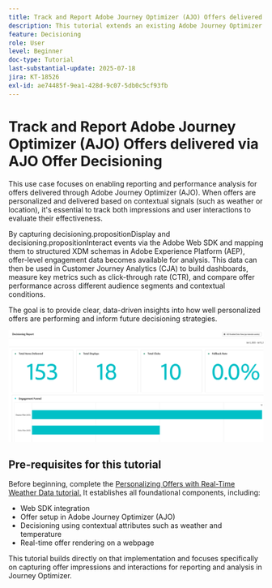 ```yaml
---
title: Track and Report Adobe Journey Optimizer (AJO) Offers delivered  via AJO Offer Decisioning
description: This tutorial extends an existing Adobe Journey Optimizer (AJO) implementation that delivers personalized offers based on contextual data such as temperature. It outlines how to capture impression and interaction events and prepare the data for reporting within Journey Optimizer.
feature: Decisioning
role: User
level: Beginner
doc-type: Tutorial
last-substantial-update: 2025-07-18
jira: KT-18526
exl-id: ae74485f-9ea1-428d-9c07-5db0c5cf93fb
---
```

# Track and Report Adobe Journey Optimizer (AJO) Offers delivered  via AJO Offer Decisioning

This use case focuses on enabling reporting and performance analysis for offers delivered through Adobe Journey Optimizer (AJO). When offers are personalized and delivered based on contextual signals (such as weather or location), it's essential to track both impressions and user interactions to evaluate their effectiveness.

By capturing decisioning.propositionDisplay and decisioning.propositionInteract events via the Adobe Web SDK and mapping them to structured XDM schemas in Adobe Experience Platform (AEP), offer-level engagement data becomes available for analysis. This data can then be used in Customer Journey Analytics (CJA) to build dashboards, measure key metrics such as click-through rate (CTR), and compare offer performance across different audience segments and contextual conditions.

The goal is to provide clear, data-driven insights into how well personalized offers are performing and inform future decisioning strategies.


    
![reporting-dashboard](assets/dashboard-reporting.png)


## Pre-requisites for this tutorial

Before beginning, complete the [Personalizing Offers with Real-Time Weather Data tutorial.](https://experienceleague.adobe.com/en/docs/journey-optimizer-learn/personalizing-offers-with-real-time-weather-data/introduction) It establishes all foundational components, including:

- Web SDK integration
- Offer setup in Adobe Journey Optimizer (AJO)
- Decisioning using contextual attributes such as weather and temperature
- Real-time offer rendering on a webpage

This tutorial builds directly on that implementation and focuses specifically on capturing offer impressions and interactions for reporting and analysis in Journey Optimizer.
